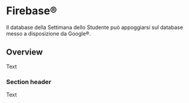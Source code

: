 # Firebase®

Il database della Settimana dello Studente può appoggiarsi sul database messo a disposizione da Google®. 

## Overview

<!--@START_MENU_TOKEN@-->Text<!--@END_MENU_TOKEN@-->

### Section header

<!--@START_MENU_TOKEN@-->Text<!--@END_MENU_TOKEN@-->
